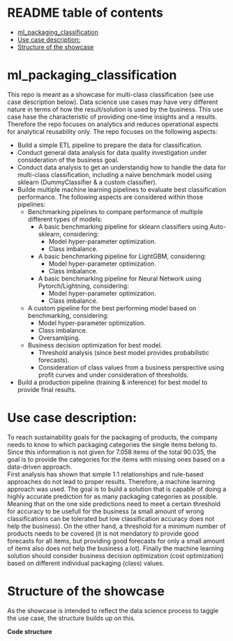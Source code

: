 # README table of contents
- [ml_packaging_classification](#ml-packaging-classification)
- [Use case description:](#use-case-description-)
- [Structure of the showcase](#structure-of-the-showcase)


# ml_packaging_classification
This repo is meant as a showcase for multi-class classification (see use case description below). Data science use cases may have very different nature in terms of how the result/solution is used by the business. This use case hase the characteristic of providing one-time insights and a results. Therefore the repo focuses on analytics and reduces operational aspects for analytical reusability only.
The repo focuses on the following aspects:
- Build a simple ETL pipeline to prepare the data for classification.
- Conduct general data analysis for data quality investigation under consideration of the business goal.
- Conduct data analysis to get an understandig how to handle the data for multi-class classification, including a naive benchmark model using sklearn (DummyClassifier & a custom classifier).
- Builde multiple machine learning pipelines to evaluate best classification performance. The following aspects are considered within those pipelines:
  - Benchmarking pipelines to compare performance of multiple different types of models:
    - A basic benchmarking pipeline for sklearn classifiers using Auto-sklearn, considering:
      - Model hyper-parameter optimization.
      - Class imbalance.
    - A basic benchmarking pipeline for LightGBM, considering:
      - Model hyper-parameter optimization.
      - Class imbalance.
    - A basic benchmarking pipeline for Neural Network using Pytorch/Lightning, considering:
      - Model hyper-parameter optimization.
      - Class imbalance.
  - A custom pipeline for the best performing model based on benchmarking, considering:
    - Model hyper-parameter optimization.
    - Class imbalance.
    - Oversamlping.
  - Business decision optimization for best model.
    - Threshold analysis (since best model provides probabilistic forecasts).
    - Consideration of class values from a business perspective using profit curves and under consideration of thresholds.
- Build a production pipeline (training & inference) for best model to provide final results.


# Use case description:
To reach sustainability goals for the packaging of products, the company needs to know to which packaging categories the single items belong to. Since this information is not given for 7.058 items of the total 90.035, the goal is to provide the categories for the items with missing ones based on a data-driven approach.  
First analysis has shown that simple 1:1 relationships and rule-based approaches do not lead to proper results. Therefore, a machine learning approach was used. The goal is to build a solution that is capable of doing a highly accurate prediction for as many packaging categories as possible. Meaning that on the one side predictions need to meet a certain threshold for accuracy to be usefull for the business (a small amount of wrong classifications can be tolerated but low classification accuracy does not help the business). On the other hand, a threshold for a minimum number of products needs to be covered (it is not mendatory to provide good forecasts for all items, but providing good forecasts for only a small amount of items also does not help the business a lot). Finally the machine learning solution should consider business decision optimization (cost optimization) based on different individual packaging (class) values.


# Structure of the showcase
As the showcase is intended to reflect the data science process to taggle the use case, the structure builds up on this.

**Code structure**

